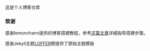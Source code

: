 这是个人博客仓库


### 致谢
感谢lemonchann提供的博客搭建教程，参考[这篇文章]( https://lemonchann.github.io/create_blog_with_github_pages/ )详细指导搭建步骤。

感谢Jekyll主题[LOFFER](https://fromendworld.github.io/LOFFER/)模提供了原始主题模板
